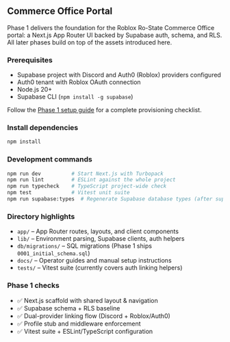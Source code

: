 ## Commerce Office Portal

Phase 1 delivers the foundation for the Roblox Ro-State Commerce Office portal: a Next.js App Router UI backed by Supabase auth, schema, and RLS. All later phases build on top of the assets introduced here.

### Prerequisites

- Supabase project with Discord and Auth0 (Roblox) providers configured
- Auth0 tenant with Roblox OAuth connection
- Node.js 20+
- Supabase CLI (`npm install -g supabase`)

Follow the [Phase 1 setup guide](./docs/PHASE1_SETUP.md) for a complete provisioning checklist.

### Install dependencies

```bash
npm install
```

### Development commands

```bash
npm run dev          # Start Next.js with Turbopack
npm run lint         # ESLint against the whole project
npm run typecheck    # TypeScript project-wide check
npm test             # Vitest unit suite
npm run supabase:types  # Regenerate Supabase database types (after supabase link)
```

### Directory highlights

- `app/` – App Router routes, layouts, and client components
- `lib/` – Environment parsing, Supabase clients, auth helpers
- `db/migrations/` – SQL migrations (Phase 1 ships `0001_initial_schema.sql`)
- `docs/` – Operator guides and manual setup instructions
- `tests/` – Vitest suite (currently covers auth linking helpers)

### Phase 1 checks

- ✅ Next.js scaffold with shared layout & navigation
- ✅ Supabase schema + RLS baseline
- ✅ Dual-provider linking flow (Discord + Roblox/Auth0)
- ✅ Profile stub and middleware enforcement
- ✅ Vitest suite + ESLint/TypeScript configuration
